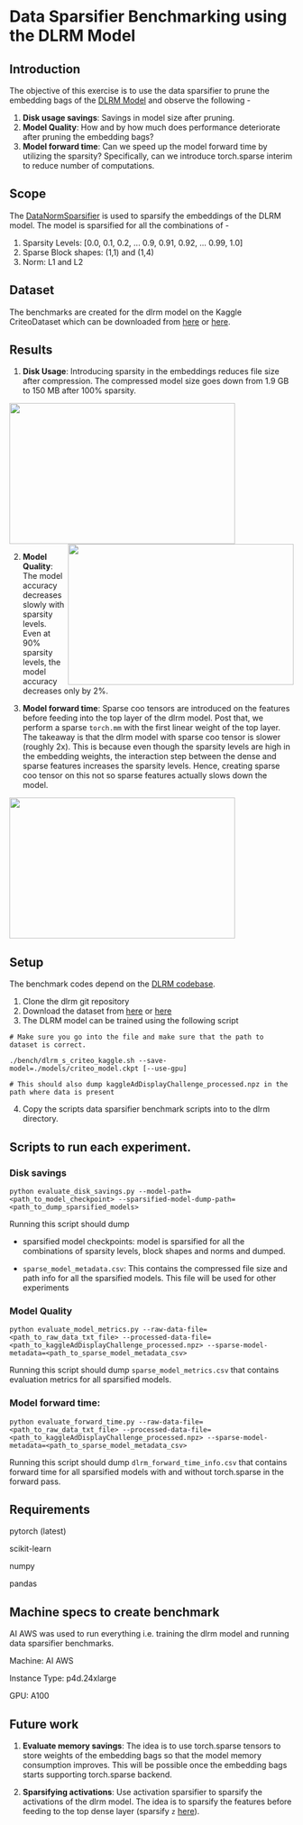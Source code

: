 # Data Sparsifier Benchmarking using the DLRM Model

## Introduction
The objective of this exercise is to use the data sparsifier to prune the embedding bags of the [DLRM Model](https://github.com/facebookresearch/dlrm) and observe the following -

1. **Disk usage savings**: Savings in model size after pruning.
2. **Model Quality**: How and by how much does performance deteriorate after pruning the embedding bags?
3. **Model forward time**: Can we speed up the model forward time by utilizing the sparsity? Specifically, can we introduce torch.sparse interim to reduce number of computations.

## Scope
The [DataNormSparsifier](https://github.com/pytorch/pytorch/blob/main/torch/ao/pruning/_experimental/data_sparsifier/data_norm_sparsifier.py) is used to sparsify the embeddings of the DLRM model. The model is sparsified for all the combinations of -
1. Sparsity Levels: [0.0, 0.1, 0.2, ... 0.9, 0.91, 0.92, ... 0.99, 1.0]
2. Sparse Block shapes: (1,1) and (1,4)
3. Norm: L1 and L2

## Dataset
The benchmarks are created for the dlrm model on the Kaggle CriteoDataset which can be downloaded from [here](https://ailab.criteo.com/ressources/) or [here](https://figshare.com/articles/dataset/Kaggle_Display_Advertising_Challenge_dataset/5732310/1).

## Results
1. **Disk Usage**: Introducing sparsity in the embeddings reduces file size after compression. The compressed model size goes down from 1.9 GB to 150 MB after 100% sparsity.

<img src="./images/disk_savings.png" align="center" height="250" width="400" ><img src="./images/accuracy.png" align="right" height="250" width="400" >


2. **Model Quality**: The model accuracy decreases slowly with sparsity levels. Even at 90% sparsity levels, the model accuracy decreases only by 2%.


3. **Model forward time**: Sparse coo tensors are introduced on the features before feeding into the top layer of the dlrm model. Post that, we perform a sparse ```torch.mm``` with the first linear weight of the top layer.
The takeaway is that the dlrm model with sparse coo tensor is slower (roughly 2x). This is because even though the sparsity levels are high in the embedding weights, the interaction step between the dense and sparse features increases the sparsity levels. Hence, creating sparse coo tensor on this not so sparse features actually slows down the model.

<img src="./images/forward_time.png" height="250" width="400" >


## Setup
The benchmark codes depend on the [DLRM codebase](https://github.com/facebookresearch/dlrm).
1. Clone the dlrm git repository
2. Download the dataset from [here](https://ailab.criteo.com/ressources/) or [here](https://figshare.com/articles/dataset/Kaggle_Display_Advertising_Challenge_dataset/5732310/1)
3. The DLRM model can be trained using the following script
```
# Make sure you go into the file and make sure that the path to dataset is correct.

./bench/dlrm_s_criteo_kaggle.sh --save-model=./models/criteo_model.ckpt [--use-gpu]

# This should also dump kaggleAdDisplayChallenge_processed.npz in the path where data is present
```

4. Copy the scripts data sparsifier benchmark scripts into to the dlrm directory.

## Scripts to run each experiment.

### **Disk savings**
```
python evaluate_disk_savings.py --model-path=<path_to_model_checkpoint> --sparsified-model-dump-path=<path_to_dump_sparsified_models>
```

Running this script should dump
* sparsified model checkpoints: model is sparsified for all the
    combinations of sparsity levels, block shapes and norms and dumped.

* ```sparse_model_metadata.csv```: This contains the compressed file size and path info for all the sparsified models. This file will be used for other experiments


### **Model Quality**
```
python evaluate_model_metrics.py --raw-data-file=<path_to_raw_data_txt_file> --processed-data-file=<path_to_kaggleAdDisplayChallenge_processed.npz> --sparse-model-metadata=<path_to_sparse_model_metadata_csv>
```
Running this script should dump ```sparse_model_metrics.csv``` that contains evaluation metrics for all sparsified models.

### **Model forward time**:
```
python evaluate_forward_time.py --raw-data-file=<path_to_raw_data_txt_file> --processed-data-file=<path_to_kaggleAdDisplayChallenge_processed.npz> --sparse-model-metadata=<path_to_sparse_model_metadata_csv>
```
Running this script should dump ```dlrm_forward_time_info.csv``` that contains forward time for all sparsified models with and without torch.sparse in the forward pass.

## Requirements
pytorch (latest)

scikit-learn

numpy

pandas

## Machine specs to create benchmark
AI AWS was used to run everything i.e. training the dlrm model and running data sparsifier benchmarks.

Machine: AI AWS

Instance Type: p4d.24xlarge

GPU: A100


## Future work
1. **Evaluate memory savings**: The idea is to use torch.sparse tensors to store weights of the embedding bags so that the model memory consumption improves. This will be possible once the embedding bags starts supporting torch.sparse backend.

2. **Sparsifying activations**: Use activation sparsifier to sparsify the activations of the dlrm model. The idea is to sparsify the features before feeding to the top dense layer (sparsify ```z``` [here](https://github.com/facebookresearch/dlrm/blob/11afc52120c5baaf0bfe418c610bc5cccb9c5777/dlrm_s_pytorch.py#L595)).
